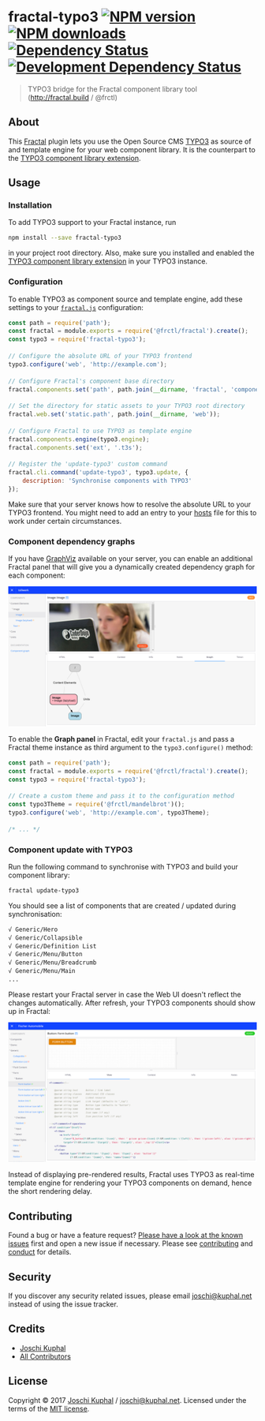 # fractal-typo3 [![NPM version][npm-image]][npm-url] [![NPM downloads][npm-downloads]][npm-url] [![Dependency Status][depstat-image]][depstat-url] [![Development Dependency Status][devdepstat-image]][devdepstat-url]

> TYPO3 bridge for the Fractal component library tool (http://fractal.build / @frctl)

About
-----

This [Fractal](http://fractal.build/) plugin lets you use the Open Source CMS [TYPO3](https://typo3.org/) as source of and template engine for your web component library. It is the counterpart to the [TYPO3 component library extension](https://github.com/tollwerk/TYPO3-ext-tw_componentlibrary).


Usage
-----

### Installation

To add TYPO3 support to your Fractal instance, run

```bash
npm install --save fractal-typo3
```

in your project root directory. Also, make sure you installed and enabled the [TYPO3 component library extension](https://github.com/tollwerk/TYPO3-ext-tw_componentlibrary) in your TYPO3 instance.

### Configuration

To enable TYPO3 as component source and template engine, add these settings to your [`fractal.js`](http://fractal.build/guide/project-settings) configuration:

```js
const path = require('path');
const fractal = module.exports = require('@frctl/fractal').create();
const typo3 = require('fractal-typo3');

// Configure the absolute URL of your TYPO3 frontend
typo3.configure('web', 'http://example.com');

// Configure Fractal's component base directory
fractal.components.set('path', path.join(__dirname, 'fractal', 'components'));

// Set the directory for static assets to your TYPO3 root directory
fractal.web.set('static.path', path.join(__dirname, 'web'));

// Configure Fractal to use TYPO3 as template engine
fractal.components.engine(typo3.engine);
fractal.components.set('ext', '.t3s');

// Register the 'update-typo3' custom command
fractal.cli.command('update-typo3', typo3.update, {
    description: 'Synchronise components with TYPO3'
});
```

Make sure that your server knows how to resolve the absolute URL to your TYPO3 frontend. You might need to add an entry to your [hosts](https://en.wikipedia.org/wiki/Hosts_(file)) file for this to work under certain circumstances.

### Component dependency graphs

If you have [GraphViz](http://www.graphviz.org/) available on your server, you can enable an additional Fractal panel that will give you a dynamically created dependency graph for each component:

![Component dependency graph](docs/component-dependency-graph.jpg)

To enable the **Graph panel** in Fractal, edit your `fractal.js` and pass a Fractal theme instance as third argument to the `typo3.configure()` method:

```js
const path = require('path');
const fractal = module.exports = require('@frctl/fractal').create();
const typo3 = require('fractal-typo3');

// Create a custom theme and pass it to the configuration method
const typo3Theme = require('@frctl/mandelbrot')();
typo3.configure('web', 'http://example.com', typo3Theme);

/* ... */
````

### Component update with TYPO3

Run the following command to synchronise with TYPO3 and build your component library:

```bash
fractal update-typo3
```

You should see a list of components that are created / updated during synchronisation:

```bash
√ Generic/Hero
√ Generic/Collapsible
√ Generic/Definition List
√ Generic/Menu/Button
√ Generic/Menu/Breadcrumb
√ Generic/Menu/Main
...
```

Please restart your Fractal server in case the Web UI doesn't reflect the changes automatically. After refresh, your TYPO3 components should show up in Fractal:

![TYPO3 components in Fractal](docs/fractal.png)

Instead of displaying pre-rendered results, Fractal uses TYPO3 as real-time template engine for rendering your TYPO3 components on demand, hence the short rendering delay.

Contributing
------------

Found a bug or have a feature request? [Please have a look at the known issues](https://github.com/tollwerk/fractal-typo3/issues) first and open a new issue if necessary. Please see [contributing](CONTRIBUTING.md) and [conduct](CONDUCT.md) for details.

Security
--------

If you discover any security related issues, please email joschi@kuphal.net instead of using the issue tracker.

Credits
-------

- [Joschi Kuphal][author-url]
- [All Contributors](../../contributors)

License
-------

Copyright © 2017 [Joschi Kuphal][author-url] / joschi@kuphal.net. Licensed under the terms of the [MIT license](LICENSE.txt).

[author-url]: https://tollwerk.is
[npm-url]: https://npmjs.org/package/fractal-typo3
[npm-image]: https://badge.fury.io/js/fractal-typo3.svg
[npm-downloads]: https://img.shields.io/npm/dm/fractal-typo3.svg

[travis-url]: http://travis-ci.org/tollwerk/fractal-typo3
[travis-image]: https://secure.travis-ci.org/tollwerk/fractal-typo3.svg

[coveralls-url]: https://coveralls.io/r/tollwerk/fractal-typo3
[coveralls-image]: https://img.shields.io/coveralls/tollwerk/fractal-typo3.svg

[depstat-url]: https://david-dm.org/tollwerk/fractal-typo3#info=dependencies
[depstat-image]: https://david-dm.org/tollwerk/fractal-typo3.svg
[devdepstat-url]: https://david-dm.org/tollwerk/fractal-typo3#info=devDependencies
[devdepstat-image]: https://david-dm.org/tollwerk/fractal-typo3/dev-status.svg
